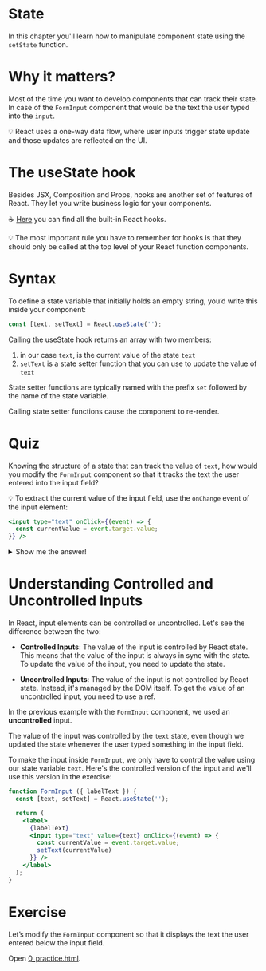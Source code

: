 # State

In this chapter you'll learn how to manipulate component state using the `setState` function.

# Why it matters?

Most of the time you want to develop components that can track their state. In case of the `FormInput` component that would be the text the user typed into the `input`.

💡 React uses a one-way data flow, where user inputs trigger state update and those updates are reflected on the UI.

# The useState hook

Besides JSX, Composition and Props, hooks are another set of features of React. They let you write business logic for your components.

☕️ [Here](https://react.dev/reference/react/hooks) you can find all the built-in React hooks.

💡 The most important rule you have to remember for hooks is that they should only be called at the top level of your React function components.

# Syntax

To define a state variable that initially holds an empty string, you’d write this inside your component:

```jsx
const [text, setText] = React.useState('');
```

Calling the useState hook returns an array with two members:
 1) in our case `text`, is the current value of the state `text`
 2) `setText` is a state setter function that you can use to update the value of `text`

State setter functions are typically named with the prefix `set` followed by the name of the state variable.

Calling state setter functions cause the component to re-render.

# Quiz

Knowing the structure of a state that can track the value of `text`, how would you modify the `FormInput` component so that it tracks the text the user entered into the input field?

💡 To extract the current value of the input field, use the `onChange` event of the input element:

```jsx
<input type="text" onClick={(event) => {
  const currentValue = event.target.value;
}} />
```

<details>

  ```jsx
  function FormInput ({ labelText }) {
    const [text, setText] = React.useState('');

    return (
      <label>
        {labelText}
        <input type="text" onClick={(event) => {
          const currentValue = event.target.value;
          setText(currentValue)
        }} />
      </label>
    );
  }
  ```
  <summary>Show me the answer!</summary>
</details>

# Understanding Controlled and Uncontrolled Inputs

In React, input elements can be controlled or uncontrolled. Let's see the difference between the two:

- **Controlled Inputs**: The value of the input is controlled by React state. This means that the value of the input is always in sync with the state. To update the value of the input, you need to update the state.

- **Uncontrolled Inputs**: The value of the input is not controlled by React state. Instead, it's managed by the DOM itself. To get the value of an uncontrolled input, you need to use a ref.

In the previous example with the `FormInput` component, we used an **uncontrolled** input.

The value of the input was controlled by the `text` state, even though we updated the state whenever the user typed something in the input field.

To make the input inside `FormInput`, we only have to control the value using our state variable `text`. Here's the controlled version of the input and we'll use this version in the exercise:

```jsx
function FormInput ({ labelText }) {
  const [text, setText] = React.useState('');

  return (
    <label>
      {labelText}
      <input type="text" value={text} onClick={(event) => {
        const currentValue = event.target.value;
        setText(currentValue)
      }} />
    </label>
  );
}
```

# Exercise

Let’s modify the `FormInput` component so that it displays the text the user entered below the input field.

Open [0_practice.html](0_practice.html).